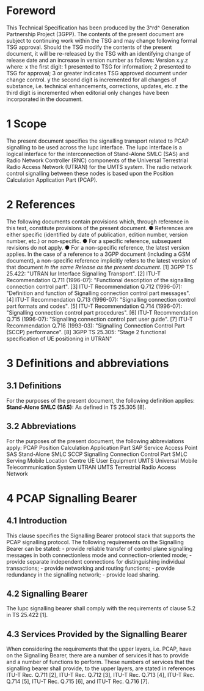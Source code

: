 # Foreword
This Technical Specification has been produced by the 3^rd^ Generation
Partnership Project (3GPP).
The contents of the present document are subject to continuing work within the
TSG and may change following formal TSG approval. Should the TSG modify the
contents of the present document, it will be re-released by the TSG with an
identifying change of release date and an increase in version number as
follows:
Version x.y.z
where:
x the first digit:
1 presented to TSG for information;
2 presented to TSG for approval;
3 or greater indicates TSG approved document under change control.
y the second digit is incremented for all changes of substance, i.e. technical
enhancements, corrections, updates, etc.
z the third digit is incremented when editorial only changes have been
incorporated in the document.
# 1 Scope
The present document specifies the signalling transport related to PCAP
signalling to be used across the Iupc interface. The Iupc interface is a
logical interface for the interconnection of Stand-Alone SMLC (SAS) and Radio
Network Controller (RNC) components of the Universal Terrestrial Radio Access
Network (UTRAN) for the UMTS system. The radio network control signalling
between these nodes is based upon the Position Calculation Application Part
(PCAP).
# 2 References
The following documents contain provisions which, through reference in this
text, constitute provisions of the present document.
● References are either specific (identified by date of publication, edition
number, version number, etc.) or non‑specific.
● For a specific reference, subsequent revisions do not apply.
● For a non-specific reference, the latest version applies. In the case of a
reference to a 3GPP document (including a GSM document), a non-specific
reference implicitly refers to the latest version of that document _in the
same Release as the present document_.
[1] 3GPP TS 25.422: \"UTRAN Iur Interface Signalling Transport\".
[2] ITU-T Recommendation Q.711 (1996-07): \"Functional description of the
signalling connection control part\".
[3] ITU-T Recommendation Q.712 (1996-07): \"Definition and function of
Signalling connection control part messages\".
[4] ITU-T Recommendation Q.713 (1996-07): \"Signalling connection control part
formats and codes\".
[5] ITU-T Recommendation Q.714 (1996-07): \"Signalling connection control part
procedures\".
[6] ITU-T Recommendation Q.715 (1996-07): \"Signalling connection control part
user guide\".
[7] ITU-T Recommendation Q.716 (1993-03): \"Signalling Connection Control Part
(SCCP) performance\".
[8] 3GPP TS 25.305: \"Stage 2 functional specification of UE positioning in
UTRAN\"
# 3 Definitions and abbreviations
## 3.1 Definitions
For the purposes of the present document, the following definition applies:
**Stand-Alone SMLC (SAS):** As defined in TS 25.305 [8].
## 3.2 Abbreviations
For the purposes of the present document, the following abbreviations apply:
PCAP Position Calculation Application Part
SAP Service Access Point
SAS Stand-Alone SMLC
SCCP Signalling Connection Control Part
SMLC Serving Mobile Location Centre
UE User Equipment
UMTS Universal Mobile Telecommunication System
UTRAN UMTS Terrestrial Radio Access Network
# 4 PCAP Signalling Bearer
## 4.1 Introduction
This clause specifies the Signalling Bearer protocol stack that supports the
PCAP signalling protocol.
The following requirements on the Signalling Bearer can be stated:
\- provide reliable transfer of control plane signalling messages in both
connectionless mode and connection-oriented mode;
\- provide separate independent connections for distinguishing individual
transactions;
\- provide networking and routing functions;
\- provide redundancy in the signalling network;
\- provide load sharing.
## 4.2 Signalling Bearer
The Iupc signalling bearer shall comply with the requirements of clause 5.2 in
TS 25.422 [1].
## 4.3 Services Provided by the Signalling Bearer
When considering the requirements that the upper layers, i.e. PCAP, have on
the Signalling Bearer, there are a number of services it has to provide and a
number of functions to perform. These numbers of services that the signalling
bearer shall provide, to the upper layers, are stated in references ITU-T Rec.
Q.711 [2], ITU-T Rec. Q.712 [3], ITU-T Rec. Q.713 [4], ITU-T Rec. Q.714 [5],
ITU-T Rec. Q.715 [6], and ITU-T Rec. Q.716 [7].
#